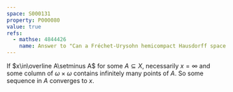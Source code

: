 ```yaml
---
space: S000131
property: P000080
value: true
refs:
  - mathse: 4844426
    name: Answer to "Can a Fréchet-Urysohn hemicompact Hausdorff space fail to be locally compact?"
---
```


If $x\in\overline A\setminus A$ for some $A\subseteq X$, necessarily $x=\infty$ and some column of $\omega\times\omega$ contains infinitely many points of $A$.  So some sequence in $A$ converges to $x$.
